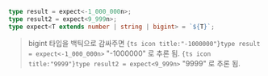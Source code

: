 
```typescript
type result = expect<-1_000_000n>;
type result2 = expect<9_999n>;
type expect<T extends number | string | bigint> = `${T}`;

```

> bigint 타입을 백틱으로 감싸주면
>  `{ts icon title:"-1000000"}type result = expect<-1_000_000n>`  "-1000000" 로 추론 됨. 
>  `{ts icon title:"9999"}type result2 = expect<9_999n>`  "9999" 로 추론 됨. 

